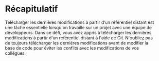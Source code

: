 # Récapitulatif

Télécharger les dernières modifications à partir d'un référentiel distant est une tâche essentielle lorsqu'on travaille sur un projet avec une équipe de développeurs. Dans ce défi, vous avez appris à télécharger les dernières modifications à partir d'un référentiel distant à l'aide de Git. N'oubliez pas de toujours télécharger les dernières modifications avant de modifier la base de code pour éviter les conflits avec les modifications de vos collègues.
